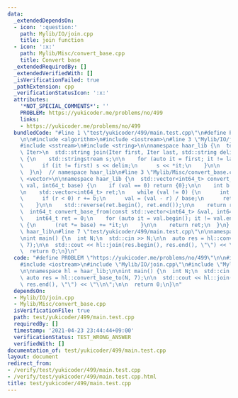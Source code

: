 ```yaml
---
data:
  _extendedDependsOn:
  - icon: ':question:'
    path: Mylib/IO/join.cpp
    title: join function
  - icon: ':x:'
    path: Mylib/Misc/convert_base.cpp
    title: Convert base
  _extendedRequiredBy: []
  _extendedVerifiedWith: []
  _isVerificationFailed: true
  _pathExtension: cpp
  _verificationStatusIcon: ':x:'
  attributes:
    '*NOT_SPECIAL_COMMENTS*': ''
    PROBLEM: https://yukicoder.me/problems/no/499
    links:
    - https://yukicoder.me/problems/no/499
  bundledCode: "#line 1 \"test/yukicoder/499/main.test.cpp\"\n#define PROBLEM \"https://yukicoder.me/problems/no/499\"\
    \n\n#include <algorithm>\n#include <iostream>\n#line 3 \"Mylib/IO/join.cpp\"\n\
    #include <sstream>\n#include <string>\n\nnamespace haar_lib {\n  template <typename\
    \ Iter>\n  std::string join(Iter first, Iter last, std::string delim = \" \")\
    \ {\n    std::stringstream s;\n\n    for (auto it = first; it != last; ++it) {\n\
    \      if (it != first) s << delim;\n      s << *it;\n    }\n\n    return s.str();\n\
    \  }\n}  // namespace haar_lib\n#line 3 \"Mylib/Misc/convert_base.cpp\"\n#include\
    \ <vector>\n\nnamespace haar_lib {\n  std::vector<int64_t> convert_base_to(int64_t\
    \ val, int64_t base) {\n    if (val == 0) return {0};\n\n    int b = std::abs(base);\n\
    \n    std::vector<int64_t> ret;\n    while (val != 0) {\n      int r = val % b;\n\
    \      if (r < 0) r += b;\n      val = (val - r) / base;\n      ret.push_back(r);\n\
    \    }\n\n    std::reverse(ret.begin(), ret.end());\n\n    return ret;\n  }\n\n\
    \  int64_t convert_base_from(const std::vector<int64_t> &val, int64_t base) {\n\
    \    int64_t ret = 0;\n    for (auto it = val.begin(); it != val.end(); ++it)\
    \ {\n      (ret *= base) += *it;\n    }\n\n    return ret;\n  }\n}  // namespace\
    \ haar_lib\n#line 7 \"test/yukicoder/499/main.test.cpp\"\n\nnamespace hl = haar_lib;\n\
    \nint main() {\n  int N;\n  std::cin >> N;\n\n  auto res = hl::convert_base_to(N,\
    \ 7);\n\n  std::cout << hl::join(res.begin(), res.end(), \"\") << \"\\n\";\n\n\
    \  return 0;\n}\n"
  code: "#define PROBLEM \"https://yukicoder.me/problems/no/499\"\n\n#include <algorithm>\n\
    #include <iostream>\n#include \"Mylib/IO/join.cpp\"\n#include \"Mylib/Misc/convert_base.cpp\"\
    \n\nnamespace hl = haar_lib;\n\nint main() {\n  int N;\n  std::cin >> N;\n\n \
    \ auto res = hl::convert_base_to(N, 7);\n\n  std::cout << hl::join(res.begin(),\
    \ res.end(), \"\") << \"\\n\";\n\n  return 0;\n}\n"
  dependsOn:
  - Mylib/IO/join.cpp
  - Mylib/Misc/convert_base.cpp
  isVerificationFile: true
  path: test/yukicoder/499/main.test.cpp
  requiredBy: []
  timestamp: '2021-04-23 23:44:44+09:00'
  verificationStatus: TEST_WRONG_ANSWER
  verifiedWith: []
documentation_of: test/yukicoder/499/main.test.cpp
layout: document
redirect_from:
- /verify/test/yukicoder/499/main.test.cpp
- /verify/test/yukicoder/499/main.test.cpp.html
title: test/yukicoder/499/main.test.cpp
---
```

